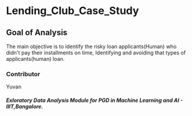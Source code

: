 # Lending_Club_Case_Study

## Goal of Analysis

The main objective is to identify the risky loan applicants(Human) who didn't pay their installments on time,
Identifying and avoiding that types of applicants(human) loan.

### Contributor

Yuvan 





##### Exloratory Data Analysis Module for PGD in Machine Learning and AI - IIIT,Bangalore.

